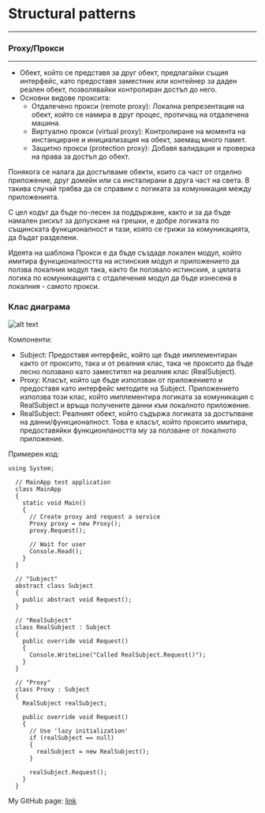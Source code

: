 # Structural patterns
---
### Proxy/Прокси
---
+ Обект, който се представя за друг обект, предлагайки същия интерфейс, като предоставя заместник или контейнер за даден реален обект, позволявайки контролиран достъп до него.
+ Основни видове проксита:
  * Отдалечено прокси (remote proxy): Локална репрезентация на обект, който се намира в друг процес, протичащ на отдалечена машина.
  * Виртуално прокси (virtual proxy): Kонтролиране на момента на инстанциране и инициализация на обект, заемащ много памет.
  * Защитно прокси (protection proxy): Добавя валидация и проверка на права за достъп до обект.

 Понякога се налага да достъпваме обекти, които са част от отделно приложение, друг домейн или са инсталирани в друга част на света. В такива случай трябва да се справим с логиката за комуникация между приложенията.

С цел кодът да бъде по-лесен за поддържане, както и за да бъде намален рискът за допускане на грешки, е добре логиката по същинската функционалност и тази, която се грижи за комуникацията, да бъдат разделени.

Идеята на шаблона Прокси е да бъде създаде локален модул, който имитира функционалността на истинския модул и приложението да ползва локалния модул така, както би ползвало истинския, а цялата логика по комуникацията с отдалечения модул да бъде изнесена в локалния - самото прокси.
 ### Клас диаграма
 ![alt text](https://camo.githubusercontent.com/c467942d5a8a1900af3359432d3d4bbc9545aa92/687474703a2f2f7777772e636f646570726f6a6563742e636f6d2f4b422f6172636869746563747572652f3439323539342f476f6650726f78792e6a7067 "Клас диаграма")

Компоненти:

+ Subject: Предоставя интерфейс, който ще бъде имплементиран както от проксито, така и от реалния клас, така че проксито да бъде лесно ползвано като заместител на реалния клас (RealSubject).
+ Proxy: Класът, който ще бъде използван от приложението и предоставя като интерфейс методите на Subject. Приложението използва този клас, който имплементира логиката за комуникация с RealSubject и връща получените данни към локалното приложение.
+ RealSubject: Реалният обект, който съдържа логиката за достъпване на данни/функционалност. Това е класът, който проксито имитира, предоставяйки функционлаността му за ползване от локалното приложение.

Примерен код:

```
using System;

  // MainApp test application 
  class MainApp
  {
    static void Main()
    {
      // Create proxy and request a service 
      Proxy proxy = new Proxy();
      proxy.Request();

      // Wait for user 
      Console.Read();
    }
  }

  // "Subject" 
  abstract class Subject 
  {
    public abstract void Request();    
  }

  // "RealSubject" 
  class RealSubject : Subject
  {
    public override void Request()
    {
      Console.WriteLine("Called RealSubject.Request()");
    }
  }

  // "Proxy" 
  class Proxy : Subject
  {
    RealSubject realSubject;

    public override void Request()
    {
      // Use 'lazy initialization' 
      if (realSubject == null)
      {
        realSubject = new RealSubject();
      }

      realSubject.Request();
    }  
  }
```
My GitHub page: [link](https://github.com/plamenvt/HighQualityCode/tree/master/17.%20Design%20Patterns)